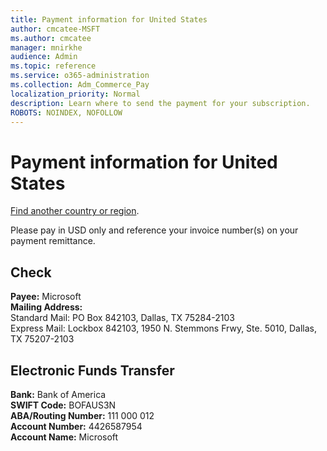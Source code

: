 ```yaml
---
title: Payment information for United States
author: cmcatee-MSFT
ms.author: cmcatee
manager: mnirkhe
audience: Admin
ms.topic: reference
ms.service: o365-administration
ms.collection: Adm_Commerce_Pay
localization_priority: Normal
description: Learn where to send the payment for your subscription.
ROBOTS: NOINDEX, NOFOLLOW
---                                
```


# Payment information for United States

[Find another country or region](../pay-for-your-subscription.md).

Please pay in USD only and reference your invoice number(s) on your payment remittance.

## Check

**Payee:** Microsoft  
**Mailing Address:**   
Standard Mail: PO Box 842103, Dallas, TX 75284-2103  
Express Mail: Lockbox 842103, 1950 N. Stemmons Frwy, Ste. 5010, Dallas, TX 75207-2103

## Electronic Funds Transfer

**Bank:** Bank of America  
**SWIFT Code:** BOFAUS3N  
**ABA/Routing Number:** 111 000 012  
**Account Number:** 4426587954  
**Account Name:** Microsoft  